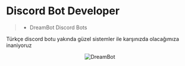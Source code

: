 # Discord Bot Developer

> - DreamBot Discord Bots

Türkçe discord botu yakında güzel sistemler ile karşınızda olacağımıza inaniyoruz


<p align="center"><img src="https://github-readme-stats.vercel.app/api?username=whitskin&theme=dark&show_icons=true&bg_color=30,e96443,702e95&title_color=fff&text_color=fff"" alt="DreamBot" /></p>

